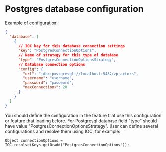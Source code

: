 # Postgres database configuration

Example of configuration:

``` json
{
  "database": [
    {
      // IOC key for this database connection settings
      "key": "PostgresConnectionOptions",
      // Name of strategy for this type of database
      "type": "PostgresConnectionOptionsStrategy",
      // Database connection options
      "config": {
        "url": "jdbc:postgresql://localhost:5432/vp_actors",
        "username": "username",
        "password": "password",
        "maxConnections": 20
      }
    }
  ]
}
```

You should define the configuration in the feature that use this configuration or feature that loading before.
For Postgresql database field "type" should have value "PostgresConnectionOptionsStrategy". User can define several 
configurations and resolve them using IOC, for example:

    Object connectionOptions = IOC.resolve(Keys.getOrAdd("PostgresConnectionOptions"));
 